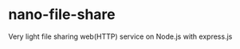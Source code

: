 nano-file-share
===============

Very light file sharing web(HTTP) service on Node.js with express.js
